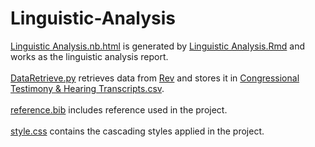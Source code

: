 # Linguistic-Analysis

<a href="https://github.com/ED9426/Linguistic-Analysis/blob/main/Linguistic%20Analysis.nb.html">Linguistic Analysis.nb.html</a> is generated by
<a href="https://github.com/ED9426/Linguistic-Analysis/blob/main/Linguistic%20Analysis.Rmd">Linguistic Analysis.Rmd</a> and works as the linguistic
analysis report.<br><br>
<a href="https://github.com/ED9426/Linguistic-Analysis/blob/main/DataRetrieve.py">DataRetrieve.py</a> retrieves data from 
<a href="https://www.rev.com/blog/transcript-category/congressional-testimony-hearing-transcripts">Rev</a> and stores it in 
<a href="https://github.com/ED9426/Linguistic-Analysis/blob/main/Congressional%20Testimony%20%26%20Hearing%20Transcripts.csv">
Congressional Testimony & Hearing Transcripts.csv</a>.<br><br>
<a href="https://github.com/ED9426/Linguistic-Analysis/blob/main/reference.bib">reference.bib</a> includes reference used in the project.<br><br>
<a href="https://github.com/ED9426/Linguistic-Analysis/blob/main/style.css">style.css</a> contains the cascading styles applied in the project.
